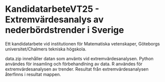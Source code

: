# KandidatarbeteVT25 - Extremvärdesanalys av nederbördstrender i Sverige
Ett kandidatarbete vid institutionen för Matematiska vetenskaper, Göteborgs universitet/Chalmers tekniska högskola.

data.zip innehåller datan som använts vid extremvärdesanalysen. 
Python användes för insamling och förbehandlning av data.
R användes för extremvärdesanalysen av trender.
Resultat från extremvärdesanalysen återfinns i resultat mappen.
